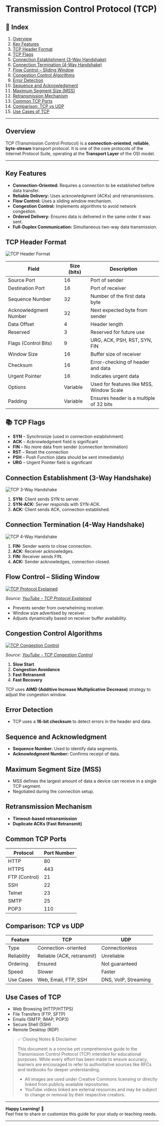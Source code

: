 
# Transmission Control Protocol (TCP)

## 📑 Index

1. [Overview](#-overview)
2. [Key Features](#-key-features)
3. [TCP Header Format](#-tcp-header-format)
4. [TCP Flags](#-tcp-flags)
5. [Connection Establishment (3-Way Handshake)](#-connection-establishment-3-way-handshake)
6. [Connection Termination (4-Way Handshake)](#-connection-termination-4-way-handshake)
7. [Flow Control – Sliding Window](#-flow-control--sliding-window)
8. [Congestion Control Algorithms](#-congestion-control-algorithms)
9. [Error Detection](#-error-detection)
10. [Sequence and Acknowledgment](#-sequence-and-acknowledgment)
11. [Maximum Segment Size (MSS)](#-maximum-segment-size-mss)
12. [Retransmission Mechanism](#-retransmission-mechanism)
13. [Common TCP Ports](#-common-tcp-ports)
14. [Comparison: TCP vs UDP](#-comparison-tcp-vs-udp)
15. [Use Cases of TCP](#-use-cases-of-tcp)
---

## Overview

TCP (Transmission Control Protocol) is a **connection-oriented**, **reliable**, **byte-stream** transport protocol. It is one of the core protocols of the Internet Protocol Suite, operating at the **Transport Layer** of the OSI model.

---


## Key Features

- **Connection-Oriented:** Requires a connection to be established before data transfer.
- **Reliable Delivery:** Uses acknowledgment (ACKs) and retransmissions.
- **Flow Control:** Uses a sliding window mechanism.
- **Congestion Control:** Implements algorithms to avoid network congestion.
- **Ordered Delivery:** Ensures data is delivered in the same order it was sent.
- **Full-Duplex Communication:** Simultaneous two-way data transmission.

## TCP Header Format

![TCP Header Format](https://raw.githubusercontent.com/neelvaria/Ethical_Hacking_Notes/master/Networking_Protocols/Images/TCP_Header.jpg)


| Field                     | Size (bits) | Description                              |
|---------------------------|-------------|------------------------------------------|
| Source Port               | 16          | Port of sender                           |
| Destination Port          | 16          | Port of receiver                         |
| Sequence Number           | 32          | Number of the first data byte            |
| Acknowledgment Number     | 32          | Next expected byte from sender           |
| Data Offset               | 4           | Header length                            |
| Reserved                  | 3           | Reserved for future use                  |
| Flags (Control Bits)      | 9           | URG, ACK, PSH, RST, SYN, FIN             |
| Window Size               | 16          | Buffer size of receiver                  |
| Checksum                  | 16          | Error-checking of header and data        |
| Urgent Pointer            | 16          | Indicates urgent data                    |
| Options                   | Variable    | Used for features like MSS, Window Scale |
| Padding                   | Variable    | Ensures header is a multiple of 32 bits  |

## 📚 TCP Flags

- **SYN** – Synchronize (used in connection establishment)
- **ACK** – Acknowledgment field is significant
- **FIN** – No more data from sender (connection termination)
- **RST** – Reset the connection
- **PSH** – Push Function (data should be sent immediately)
- **URG** – Urgent Pointer field is significant

## Connection Establishment (3-Way Handshake)

![TCP 3-Way Handshake](https://raw.githubusercontent.com/neelvaria/Ethical_Hacking_Notes/master/Networking_Protocols/Images/3-Way_Handshake_🤝.webp)

1. **SYN:** Client sends SYN to server.
2. **SYN-ACK:** Server responds with SYN-ACK.
3. **ACK:** Client sends ACK, connection established.

## Connection Termination (4-Way Handshake)

![TCP 4-Way Handshake](https://raw.githubusercontent.com/neelvaria/Ethical_Hacking_Notes/master/Networking_Protocols/Images/4-Way_Handshake_🤝.png)

1. **FIN:** Sender wants to close connection.
2. **ACK:** Receiver acknowledges.
3. **FIN:** Receiver sends FIN.
4. **ACK:** Sender acknowledges, connection closed.

## Flow Control – Sliding Window
[![TCP Protocol Explained](https://img.youtube.com/vi/LnbvhoxHn8M/0.jpg)](https://www.youtube.com/watch?v=LnbvhoxHn8M)

*Source: [YouTube - TCP Protocol Explained](https://www.youtube.com/watch?v=LnbvhoxHn8M)*


- Prevents sender from overwhelming receiver.
- Window size advertised by receiver.
- Adjusts dynamically based on receiver buffer availability.

## Congestion Control Algorithms
[![TCP Congestion Control](https://img.youtube.com/vi/cIHiSR4j3g4/0.jpg)](https://www.youtube.com/watch?v=cIHiSR4j3g4)

*Source: [YouTube - TCP Congestion Control](https://www.youtube.com/watch?v=cIHiSR4j3g4)*


1. **Slow Start**
2. **Congestion Avoidance**
3. **Fast Retransmit**
4. **Fast Recovery**

TCP uses **AIMD (Additive Increase Multiplicative Decrease)** strategy to adjust the congestion window.

## Error Detection

- TCP uses a **16-bit checksum** to detect errors in the header and data.

## Sequence and Acknowledgment

- **Sequence Number:** Used to identify data segments.
- **Acknowledgment Number:** Confirms receipt of data.

## Maximum Segment Size (MSS)

- MSS defines the largest amount of data a device can receive in a single TCP segment.
- Negotiated during the connection setup.

## Retransmission Mechanism

- **Timeout-based retransmission**
- **Duplicate ACKs (Fast Retransmit)**

## Common TCP Ports

| Protocol         | Port Number |
|------------------|-------------|
| HTTP             | 80          |
| HTTPS            | 443         |
| FTP (Control)    | 21          |
| SSH              | 22          |
| Telnet           | 23          |
| SMTP             | 25          |
| POP3             | 110         |

## Comparison: TCP vs UDP

| Feature         | TCP                         | UDP                         |
|-----------------|-----------------------------|-----------------------------|
| Type            | Connection-oriented         | Connectionless              |
| Reliability     | Reliable (ACK, retransmit)  | Unreliable                  |
| Ordering        | Ensured                     | Not guaranteed              |
| Speed           | Slower                      | Faster                      |
| Use Cases       | Web, Email, FTP, SSH        | DNS, VoIP, Streaming        |

## Use Cases of TCP

- Web Browsing (HTTP/HTTPS)
- File Transfers (FTP, SFTP)
- Emails (SMTP, IMAP, POP3)
- Secure Shell (SSH)
- Remote Desktop (RDP)

> ✅ Closing Notes & Disclaimer
>
> This document is a concise yet comprehensive guide to the Transmission Control Protocol (TCP) intended for educational purposes. While every effort has been made to ensure accuracy, learners are encouraged to refer to authoritative sources like RFCs and textbooks for deeper understanding.
>
> - All images are used under Creative Commons licensing or directly linked from publicly available repositories.
> - YouTube videos linked are external resources and may be subject to change or removal by their respective creators.

---
**Happy Learning!** 🚀  
Feel free to share or customize this guide for your study or teaching needs.

---